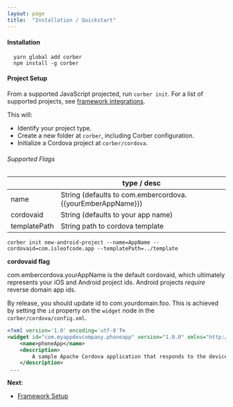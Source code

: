 ```yaml
---
layout: page
title:  "Installation / Quickstart"
---
```


#### Installation

```cli
  yarn global add corber
  npm install -g corber
```

#### Project Setup

From a supported JavaScript projected, run `corber init`. For a list of supported projects, see [framework integrations](/pages/frameworks/index).

This will:

- Identify your project type.
- Create a new folder at `corber`, including Corber configuration.
- Initialize a Cordova project at `corber/cordova`.

###### Supported Flags


|             | type / desc                       |
|------------ | ----------------------------------|
| name        | String (defaults to com.embercordova.{{yourEmberAppName}}) |
| cordovaid   | String (defaults to your app name) |
| templatePath| String path to cordova template |

```cli
corber init new-android-project --name=AppName --cordovaid=com.isleofcode.app --templatePath=../template
```
**cordovaid flag**

com.embercordova.yourAppName is the default cordovaid, which ultimately represents your iOS and Android project ids. Android projects _require_ reverse domain app ids.

By release, you should update id to com.yourdomain.foo. This is achieved by setting the `id` property on the `widget` node in the `corber/cordova/config.xml`.

```xml
<?xml version='1.0' encoding='utf-8'?>
<widget id="com.myappdevcompany.phoneapp" version="1.0.0" xmlns="http://www.w3.org/ns/widgets" xmlns:cdv="http://cordova.apache.org/ns/1.0">
    <name>phoneApp</name>
    <description>
        A sample Apache Cordova application that responds to the deviceready event.
    </description>
 ...
```

**Next**:

- [Framework Setup](/pages/frameworks/index)
